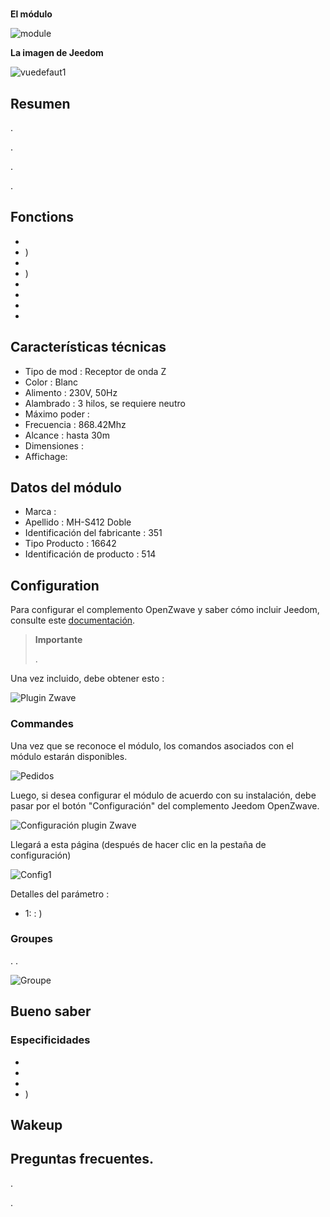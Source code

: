# 

**El módulo**

![module](images/mco.mhs412/module.jpg)

**La imagen de Jeedom**

![vuedefaut1](images/mco.mhs412/vuedefaut1.jpg)

## Resumen

.

.

.

.

## Fonctions

-   
-   )
-   
-   )
-   
-   
-   
-   

## Características técnicas

-   Tipo de mod : Receptor de onda Z
-   Color : Blanc
-   Alimento : 230V, 50Hz
-   Alambrado : 3 hilos, se requiere neutro
-   Máximo poder : 
-   Frecuencia : 868.42Mhz
-   Alcance : hasta 30m
-   Dimensiones : 
-   Affichage: 

## Datos del módulo

-   Marca : 
-   Apellido : MH-S412 Doble
-   Identificación del fabricante : 351
-   Tipo Producto : 16642
-   Identificación de producto : 514

## Configuration

Para configurar el complemento OpenZwave y saber cómo incluir Jeedom, consulte este [documentación](https://doc.jeedom.com/es_ES/plugins/automation%20protocol/openzwave/).

> **Importante**
>
> .

Una vez incluido, debe obtener esto :

![Plugin Zwave](images/mco.mhs412/information.jpg)

### Commandes

Una vez que se reconoce el módulo, los comandos asociados con el módulo estarán disponibles.

![Pedidos](images/mco.mhs412/commandes.jpg)

Luego, si desea configurar el módulo de acuerdo con su instalación, debe pasar por el botón "Configuración" del complemento Jeedom OpenZwave.

![Configuración plugin Zwave](images/plugin/bouton_configuration.jpg)

Llegará a esta página (después de hacer clic en la pestaña de configuración)

![Config1](images/mco.mhs412/config1.jpg)

Detalles del parámetro :

-   1:  :  )

### Groupes

. .

![Groupe](images/mco.mhs412/groupe.jpg)

## Bueno saber

### Especificidades

- 
- 
- 
- )

## Wakeup



## Preguntas frecuentes.

.

.
